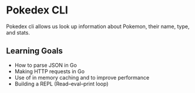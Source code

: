 # Pokedex CLI 
Pokedex cli allows us look up information about Pokemon, their name, type, and stats.

## Learning Goals
- How to parse JSON in Go
- Making HTTP requests in Go
- Use of in memory caching and to improve performance
- Building a REPL (Read–eval–print loop)

